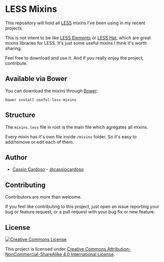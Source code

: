 # LESS Mixins

This repository will hold all [LESS](http://lesscss.org/) mixins I've been using in my recent projects.

This is not intent to be like [LESS Elements](http://lesselements.com/) or [LESS Hat](http://lesshat.madebysource.com/), which are great mixins libraries for LESS. It's just some useful mixins I think it's worth sharing.

Feel free to download and use it. And if you really enjoy the project, contribute.

## Available via Bower

You can download the mixins through [Bower](http://bower.io):

	bower install useful-less-mixins

## Structure

The `mixins.less` file in root is the main file which agregates all mixins.

Every mixin has it's own file inside `/mixins` folder. So it's easy to add/remove or edit each of them.

## Author

- [Cassio Cardoso](https://github.com/cassiocardoso) - [@cassiocardoso](http://twitter.com/cassiocardoso)

## Contributing

Contributors are more than welcome.

If you feel like contributing to this project, just open an issue reporting your bug or feature request, or a pull request with your bug fix or new feature.


## License

<a rel="license" href="http://creativecommons.org/licenses/by-nc-sa/4.0/"><img alt="Creative Commons License" style="border-width:0" src="http://i.creativecommons.org/l/by-nc-sa/4.0/88x31.png" /></a>


This project is licensed under <a rel="license" href="http://creativecommons.org/licenses/by-nc-sa/4.0/">Creative Commons Attribution-NonCommercial-ShareAlike 4.0 International License</a>.
